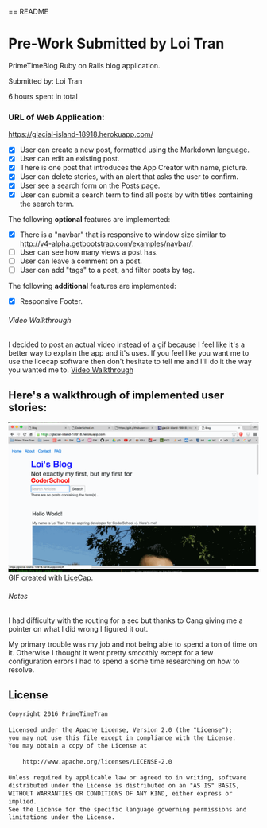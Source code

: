== README
# Pre-Work Submitted by Loi Tran
PrimeTimeBlog Ruby on Rails blog application.

Submitted by: Loi Tran

6 hours spent in total

### URL of Web Application:
https://glacial-island-18918.herokuapp.com/


* [x] User can create a new post, formatted using the Markdown language.
* [x] User can edit an existing post.
* [x] There is one post that introduces the App Creator with name, picture.
* [x] User can delete stories, with an alert that asks the user to confirm.
* [x] User see a search form on the Posts page.
* [x] User can submit a search term to find all posts by with titles containing the search term.

The following **optional** features are implemented:
* [x] There is a "navbar" that is responsive to window size similar to http://v4-alpha.getbootstrap.com/examples/navbar/.
* [ ] User can see how many views a post has.
* [ ] User can leave a comment on a post.
* [ ] User can add "tags" to a post, and filter posts by tag.

The following **additional** features are implemented:
* [x] Responsive Footer.

###### Video Walkthrough
I decided to post an actual video instead of a gif because I feel like it's a better way to explain the app and it's uses.
If you feel like you want me to use the licecap software then don't hesitate to tell me and I'll do it the way you wanted me to.
[Video Walkthrough](http://www.youtube.com/watch?v=krldD3OL7p8)

## Here's a walkthrough of implemented user stories:
![Video Walkthrough](/vendor/walkthrough.gif)
GIF created with [LiceCap](http://www.cockos.com/licecap/).


###### Notes

I had difficulty with the routing for a sec but thanks to Cang giving me a pointer on what I did wrong I figured it out.

My primary trouble was my job and not being able to spend a ton of time on it. Otherwise I thought it went pretty smoothly except for a few configuration errors I had to spend a some time researching on how to resolve.

## License
    Copyright 2016 PrimeTimeTran

    Licensed under the Apache License, Version 2.0 (the "License");
    you may not use this file except in compliance with the License.
    You may obtain a copy of the License at

        http://www.apache.org/licenses/LICENSE-2.0

    Unless required by applicable law or agreed to in writing, software
    distributed under the License is distributed on an "AS IS" BASIS,
    WITHOUT WARRANTIES OR CONDITIONS OF ANY KIND, either express or implied.
    See the License for the specific language governing permissions and
    limitations under the License.
